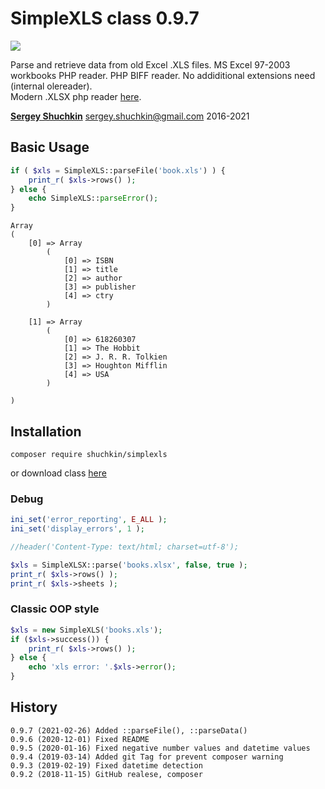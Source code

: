 # SimpleXLS class 0.9.7
[<img src="https://img.shields.io/packagist/dt/shuchkin/simplexls" />](https://packagist.org/packages/shuchkin/simplexls)

Parse and retrieve data from old Excel .XLS files. MS Excel 97-2003 workbooks PHP reader. PHP BIFF reader. No addiditional extensions need (internal olereader).
<br/>Modern .XLSX php reader [here](https://github.com/shuchkin/simplexlsx).  

[**Sergey Shuchkin**](https://www.patreon.com/shuchkin) <sergey.shuchkin@gmail.com> 2016-2021<br/>

## Basic Usage
```php
if ( $xls = SimpleXLS::parseFile('book.xls') ) {
	print_r( $xls->rows() );
} else {
	echo SimpleXLS::parseError();
}
```
```
Array
(
    [0] => Array
        (
            [0] => ISBN
            [1] => title
            [2] => author
            [3] => publisher
            [4] => ctry
        )

    [1] => Array
        (
            [0] => 618260307
            [1] => The Hobbit
            [2] => J. R. R. Tolkien
            [3] => Houghton Mifflin
            [4] => USA
        )

)
```
## Installation
```
composer require shuchkin/simplexls
```
or download class [here](https://github.com/shuchkin/simplexls/blob/master/src/SimpleXLS.php)

### Debug
```php
ini_set('error_reporting', E_ALL );
ini_set('display_errors', 1 );

//header('Content-Type: text/html; charset=utf-8');

$xls = SimpleXLSX::parse('books.xlsx', false, true );
print_r( $xls->rows() );
print_r( $xls->sheets );

```
### Classic OOP style 
```php
$xls = new SimpleXLS('books.xls');
if ($xls->success()) {
	print_r( $xls->rows() );
} else {
	echo 'xls error: '.$xls->error();
}
```
	
## History
```
0.9.7 (2021-02-26) Added ::parseFile(), ::parseData()
0.9.6 (2020-12-01) Fixed README
0.9.5 (2020-01-16) Fixed negative number values and datetime values
0.9.4 (2019-03-14) Added git Tag for prevent composer warning 
0.9.3 (2019-02-19) Fixed datetime detection
0.9.2 (2018-11-15) GitHub realese, composer
```